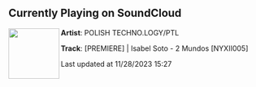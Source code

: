 ## Currently Playing on SoundCloud

[<img align="left" width="100" src="https://i1.sndcdn.com/artworks-RxsxMxRVh9KcjbEe-8T94nQ-t500x500.jpg">](https://soundcloud.com/polishtechnology/premiere-isabel-soto-2-mundos-nyxii005)

**Artist**: POLISH TECHNO.LOGY/PTL 

**Track**: [PREMIERE] | Isabel Soto - 2 Mundos [NYXII005]

Last updated at 11/28/2023 15:27
